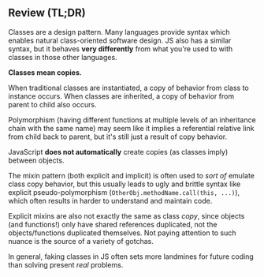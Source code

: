 ## Review (TL;DR)

Classes are a design pattern. Many languages provide syntax which enables natural class-oriented software design. JS also has a similar syntax, but it behaves **very differently** from what you're used to with classes in those other languages.

**Classes mean copies.**

When traditional classes are instantiated, a copy of behavior from class to instance occurs. When classes are inherited, a copy of behavior from parent to child also occurs.

Polymorphism (having different functions at multiple levels of an inheritance chain with the same name) may seem like it implies a referential relative link from child back to parent, but it's still just a result of copy behavior.

JavaScript **does not automatically** create copies (as classes imply) between objects.

The mixin pattern (both explicit and implicit) is often used to *sort of* emulate class copy behavior, but this usually leads to ugly and brittle syntax like explicit pseudo-polymorphism (`OtherObj.methodName.call(this, ...)`), which often results in harder to understand and maintain code.

Explicit mixins are also not exactly the same as class *copy*, since objects (and functions!) only have shared references duplicated, not the objects/functions duplicated themselves. Not paying attention to such nuance is the source of a variety of gotchas.

In general, faking classes in JS often sets more landmines for future coding than solving present *real* problems.
